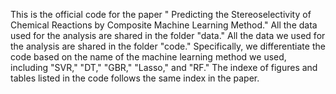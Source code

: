 This is the official code for the paper " Predicting the Stereoselectivity of Chemical Reactions by Composite Machine Learning Method."
All the data used for the analysis are shared in the folder "data."
All the data we used for the analysis are shared in the folder "code."
Specifically, we differentiate the code based on the name of the machine learning method we used, including "SVR," "DT," "GBR," "Lasso," and "RF."
The indexe of figures and tables listed in the code follows the same index in the paper.
